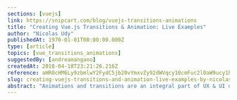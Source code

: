 ```yaml
---
sections: [vuejs]
link: https://snipcart.com/blog/vuejs-transitions-animations
title: "Creating Vue.js Transitions & Animation: Live Examples"
author: "Nicolas Udy"
publishedAt: 1970-01-01T00:00:00.000Z
type: [article]
topics: [vue_transitions_animations]
suggestedBy: [andreamangano]
createdAt: 2018-04-18T23:21:26.216Z
reference: aHR0cHM6Ly9zbmlwY2FydC5jb20vYmxvZy92dWVqcy10cmFuc2l0aW9ucy1hbmltYXRpb25z
slug: creating-vuejs-transitions-and-animation-live-examples-by-nicolas-udy
abstract: "Animations and transitions are an integral part of UX & UI design. This post digs into Vue.js and the tools it offers with its transition system."
---
```

